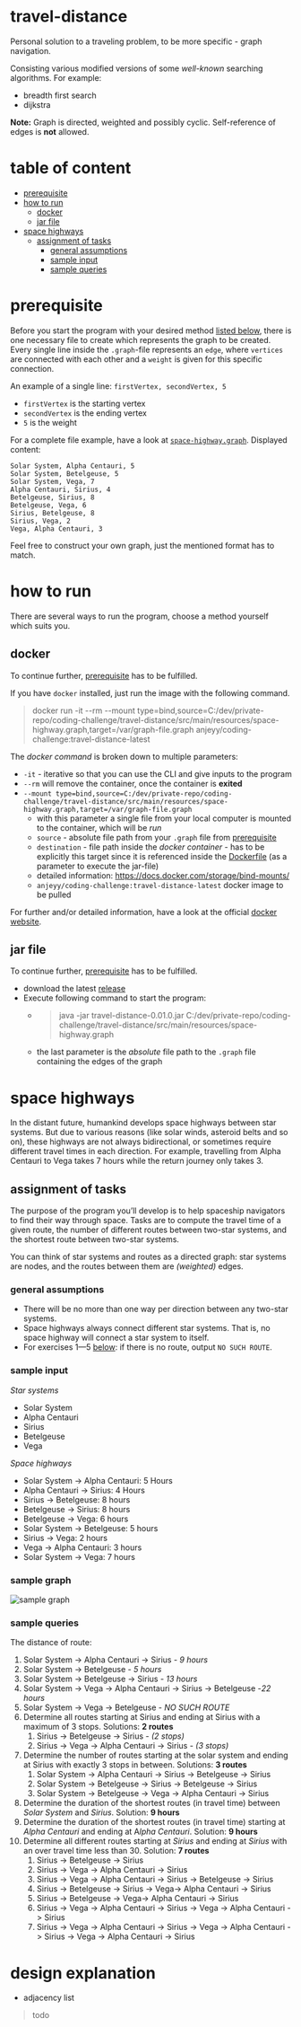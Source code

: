 # travel-distance

Personal solution to a traveling problem, to be more specific - graph navigation.

Consisting various modified versions of some _well-known_ searching algorithms.
For example:

- breadth first search
- dijkstra

**Note:** Graph is directed, weighted and possibly cyclic. Self-reference of edges is **not** allowed.

# table of content

- [prerequisite](#prerequisite)
- [how to run](#how-to-run)
  - [docker](#docker)
  - [jar file](#jar-file)
- [space highways](#space-highways)
  - [assignment of tasks](#assignment-of-tasks)
    - [general assumptions](#general-assumptions)
    - [sample input](#sample-input)
    - [sample queries](#sample-queries)

# prerequisite

Before you start the program with your desired method [listed below](#how-to-run),
there is one necessary file to create which represents the graph to be created.
Every single line inside the `.graph`-file represents an `edge`, where `vertices` are connected with each other and
a `weight` is given for this specific connection.

An example of a single line:
`firstVertex, secondVertex, 5`

- `firstVertex` is the starting vertex
- `secondVertex` is the ending vertex
- `5` is the weight

For a complete file example, have a look at [`space-highway.graph`](./src/main/resources/space-highway.graph).
Displayed content:

```
Solar System, Alpha Centauri, 5
Solar System, Betelgeuse, 5
Solar System, Vega, 7
Alpha Centauri, Sirius, 4
Betelgeuse, Sirius, 8
Betelgeuse, Vega, 6
Sirius, Betelgeuse, 8
Sirius, Vega, 2
Vega, Alpha Centauri, 3
```

Feel free to construct your own graph, just the mentioned format has to match.

# how to run

There are several ways to run the program, choose a method yourself which suits you.

## docker

To continue further, [prerequisite](#prerequisite) has to be fulfilled.

If you have `docker` installed, just run the image with the following command.

> docker run -it --rm --mount type=bind,source=C:/dev/private-repo/coding-challenge/travel-distance/src/main/resources/space-highway.graph,target=/var/graph-file.graph anjeyy/coding-challenge:travel-distance-latest

The _docker command_ is broken down to multiple parameters:

- `-it` - iterative so that you can use the CLI and give inputs to the program
- `--rm` will remove the container, once the container is **exited**
- `--mount type=bind,source=C:/dev/private-repo/coding-challenge/travel-distance/src/main/resources/space-highway.graph,target=/var/graph-file.graph`
  - with this parameter a single file from your local computer is mounted to the container, which will be _run_
  - `source` - absolute file path from your `.graph` file from [prerequisite](#prerequisite)
  - `destination` - file path inside the _docker container_ - has to be explicitly this target
    since it is referenced inside the [Dockerfile](./Dockerfile) (as a parameter to execute the jar-file)
  - detailed information: https://docs.docker.com/storage/bind-mounts/
  - `anjeyy/coding-challenge:travel-distance-latest` docker image to be pulled

For further and/or detailed information, have a look at the official [docker website](https://docs.docker.com/).

## jar file

To continue further, [prerequisite](#prerequisite) has to be fulfilled.

- download the latest [release](https://github.com/anjeyy/coding-challenge/releases)
- Execute following command to start the program:
  - > java -jar travel-distance-0.01.0.jar C:/dev/private-repo/coding-challenge/travel-distance/src/main/resources/space-highway.graph
  - the last parameter is the _absolute_ file path to the `.graph` file containing the edges of the graph

# space highways

In the distant future, humankind develops space highways between star systems.
But due to various reasons (like solar winds, asteroid belts and so on), these highways are not always bidirectional,
or sometimes require different travel times in each direction.
For example, travelling from Alpha Centauri to Vega takes 7 hours while the return journey only takes 3.

## assignment of tasks

The purpose of the program you’ll develop is to help spaceship navigators to find their way through space.
Tasks are to compute the travel time of a given route, the number of different routes between two-star systems,
and the shortest route between two-star systems.

You can think of star systems and routes as a directed graph:
star systems are nodes, and the routes between them are _(weighted)_ edges.

### general assumptions

- There will be no more than one way per direction between any two-star systems.
- Space highways always connect different star systems. That is, no space highway will connect a star system to itself.
- For exercises 1—5 [below](#sample-queries): if there is no route, output `NO SUCH ROUTE`.

### sample input

_Star systems_

- Solar System
- Alpha Centauri
- Sirius
- Betelgeuse
- Vega

_Space highways_

- Solar System -> Alpha Centauri: 5 Hours
- Alpha Centauri -> Sirius: 4 Hours
- Sirius -> Betelgeuse: 8 hours
- Betelgeuse -> Sirius: 8 hours
- Betelgeuse -> Vega: 6 hours
- Solar System -> Betelgeuse: 5 hours
- Sirius -> Vega: 2 hours
- Vega -> Alpha Centauri: 3 hours
- Solar System -> Vega: 7 hours

### sample graph

![sample graph](./docs/sample-graph.png)

### sample queries

The distance of route:

1. Solar System -> Alpha Centauri -> Sirius - _9 hours_
1. Solar System -> Betelgeuse - _5 hours_
1. Solar System -> Betelgeuse -> Sirius - _13 hours_
1. Solar System -> Vega -> Alpha Centauri -> Sirius -> Betelgeuse -_22 hours_
1. Solar System -> Vega -> Betelgeuse - _NO SUCH ROUTE_
1. Determine all routes starting at Sirius and ending at Sirius with a maximum of 3 stops. Solutions: **2 routes**
   1. Sirius -> Betelgeuse -> Sirius - _(2 stops)_
   1. Sirius -> Vega -> Alpha Centauri -> Sirius - _(3 stops)_
1. Determine the number of routes starting at the solar system and ending at Sirius with exactly 3 stops in between. Solutions: **3 routes**
   1. Solar System -> Alpha Centauri -> Sirius -> Betelgeuse -> Sirius
   1. Solar System -> Betelgeuse -> Sirius -> Betelgeuse -> Sirius
   1. Solar System -> Betelgeuse -> Vega -> Alpha Centauri -> Sirius
1. Determine the duration of the shortest routes (in travel time) between _Solar System_ and _Sirius_. Solution: **9 hours**
1. Determine the duration of the shortest routes (in travel time) starting at _Alpha Centauri_ and ending at A*lpha Centauri*. Solution: **9 hours**
1. Determine all different routes starting at _Sirius_ and ending at _Sirius_ with an over travel time less than 30. Solution: **7 routes**
   1. Sirius -> Betelgeuse -> Sirius
   1. Sirius -> Vega -> Alpha Centauri -> Sirius
   1. Sirius -> Vega -> Alpha Centauri -> Sirius -> Betelgeuse -> Sirius
   1. Sirius -> Betelgeuse -> Sirius -> Vega-> Alpha Centauri -> Sirius
   1. Sirius -> Betelgeuse -> Vega-> Alpha Centauri -> Sirius
   1. Sirius -> Vega -> Alpha Centauri -> Sirius -> Vega -> Alpha Centauri -> Sirius
   1. Sirius -> Vega -> Alpha Centauri -> Sirius -> Vega -> Alpha Centauri -> Sirius -> Vega -> Alpha Centauri -> Sirius

# design explanation

- adjacency list

> todo
